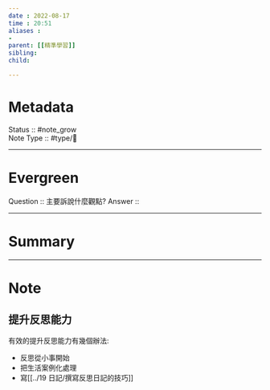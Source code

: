 ```yaml
---
date : 2022-08-17
time : 20:51
aliases :
- 
parent: [[精準學習]]
sibling:
child: 

---
```


# Metadata
Status :: #note_grow <br>
Note Type :: #type/📘 <br>

---
# Evergreen
Question :: 主要訴說什麼觀點?
Answer :: 


---

# Summary


---

# Note
## 提升反思能力
有效的提升反思能力有幾個辦法:
- 反思從小事開始
- 把生活案例化處理
- 寫[[../19 日記/撰寫反思日記的技巧]]